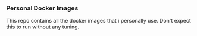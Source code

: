### Personal Docker Images

This repo contains all the docker images that i personally use.
Don't expect this to run without any tuning.
